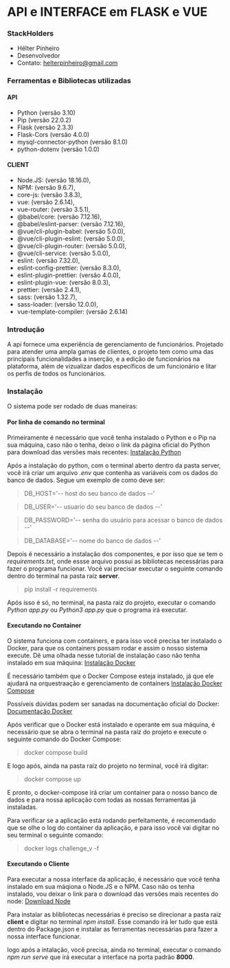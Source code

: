 # API e INTERFACE em FLASK e VUE

### StackHolders
- Hélter Pinheiro
- Desenvolvedor
- Contato: [helterpinheiro@gmail.com](helterpinheiro@gmail.com)

### Ferramentas e Bibliotecas utilizadas
#### API
  - Python (versão 3.10)
  - Pip (versão 22.0.2)
  - Flask (versão 2.3.3)
  - Flask-Cors (versão 4.0.0)
  - mysql-connector-python (versão 8.1.0)
  - python-dotenv (versão 1.0.0)

#### CLIENT
  - Node.JS: (versão 18.16.0),
  - NPM: (versão 9.6.7),
  - core-js: (versão 3.8.3),
  - vue: (versão 2.6.14),
  - vue-router: (versão 3.5.1),
  - @babel/core: (versão 7.12.16),
  - @babel/eslint-parser: (versão 7.12.16),
  - @vue/cli-plugin-babel: (versão 5.0.0),
  - @vue/cli-plugin-eslint: (versão 5.0.0),
  - @vue/cli-plugin-router: (versão 5.0.0),
  - @vue/cli-service: (versão 5.0.0),
  - eslint: (versão 7.32.0),
  - eslint-config-prettier: (versão 8.3.0),
  - eslint-plugin-prettier: (versão 4.0.0),
  - eslint-plugin-vue: (versão 8.0.3),
  - prettier: (versão 2.4.1),
  - sass: (versão 1.32.7),
  - sass-loader: (versão 12.0.0),
  - vue-template-compiler: (versão 2.6.14)

### Introdução
  A api fornece uma experiência de gerenciamento de funcionários. Projetado para atender uma ampla gamas de clientes, o projeto tem como uma das principais funcionalidades a
  inserção, e a edição de funcionários na plataforma, além de vizualizar dados específicos de um funcionário e litar os perfis de todos os funcionários.

### Instalação
  O sistema pode ser rodado de duas maneiras:
  #### Por linha de comando no terminal
  Primeiramente é necessário que você tenha instalado o Python e o Pip na sua máquina, caso não o tenha, deixo o link da página oficial do Python para download das versões 
  mais recentes: [Instalação Python](https://www.python.org/downloads/)

  Após a instalação do python, com o terminal aberto dentro da pasta server, você irá criar um arquivo *.env* que contenha as variáveis com os dados do banco de dados.
  Segue um exemplo de como deve ser:
  
  >DB_HOST='-- host do seu banco de dados --'

  >DB_USER='-- usuario do seu banco de dados --'

  >DB_PASSWORD='-- senha do usuário para acessar o banco de dados --'

  >DB_DATABASE='-- nome do banco de dados --'

  Depois é necessário a instalação dos componentes, e por isso que se tem o *requirements.txt*, onde essse arquivo possui as bibliotecas necessárias para fazer o programa funcionar. Você vai precisar executar o seguinte comando dentro do terminal na pasta raíz **server**.

  > pip install -r requirements

  Após isso é só, no terminal, na pasta raíz do projeto, executar o comando *Python app.py* ou *Python3 app.py* que o programa irá executar.

  #### Executando no Container
   O sistema funciona com containers, e para isso você precisa ter instalado o Docker, para que os containers possam rodar e assim o nosso sistema execute. Dê uma olhada nesse tutorial de instalação caso não tenha instalado em sua máquina:
  [Instalação Docker](https://docs.docker.com/get-docker/)

  É necessário também que o Docker Compose esteja instalado, já que ele ajudará na orquestraação e gerenciamento de containers
  [Instalação Docker Compose](https://docs.docker.com/compose/install/)

  Possíveis dúvidas podem ser sanadas na documentação oficial do Docker:
  [Documentação Docker](https://docs.docker.com/)

  Após verificar que o Docker está instalado e operante em sua máquina, é necessário que se abra o terminal na pasta raíz do projeto e execute o seguinte comando do Docker Compose:
  > docker compose build

  E logo após, ainda na pasta raíz do projeto no terminal, você irá digitar:
  > docker compose up

  E pronto, o docker-compose irá criar um container para o nosso banco de dados e para nossa aplicação com todas as nossas ferramentas já instaladas.

  Para verificar se a aplicação está rodando perfeitamente, é recomendado que se olhe o log do container da aplicação, e para isso você vai digitar no seu terminal o seguinte comando:
  > docker logs challenge_v -f

  #### Executando o Cliente
  Para executar a nossa interface da aplicação, é necessário que você tenha instalado em sua máqiona o Node.JS e o NPM. Caso não os tenha instalado, vou deixar o link para o download das versões mais recentes do node: [Download Node](https://nodejs.org/en)

  Para instalar as blibliotecas necessárias é preciso se direcionar a pasta raiz **client** e digitar no terminal *npm install*. Esse comando irá ler tudo que está dentro do Package.json e instalar as ferramentas necessárias para fazer a nossa interface funcionar.

  logo após a intalação, você precisa, ainda no terminal, executar o comando *npm run serve* que irá executar a interface na porta padrão **8000**.

  



